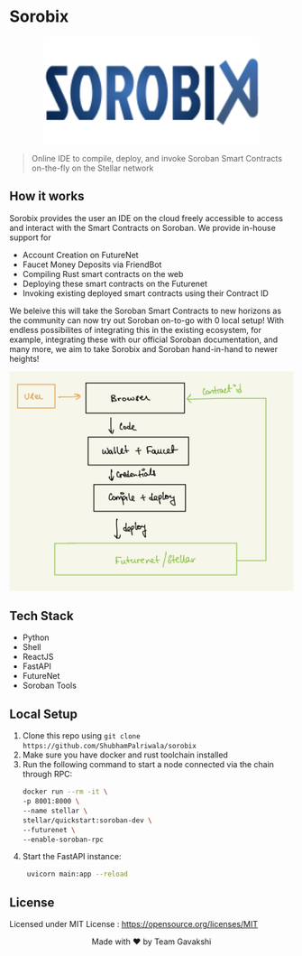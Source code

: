 # Sorobix

<p align="center">
  <a href="https://github.com/ShubhamPalriwala/sorobix">
    <img src="./assets/logo.png" alt="Logo" width="380" height="190">
  </a>
</p>

> Online IDE to compile, deploy, and invoke Soroban Smart Contracts on-the-fly on the Stellar network

## How it works

Sorobix provides the user an IDE on the cloud freely accessible to access and interact with the Smart Contracts on Soroban. We provide in-house support for
- Account Creation on FutureNet
- Faucet Money Deposits via FriendBot
- Compiling Rust smart contracts on the web
- Deploying these smart contracts on the Futurenet
- Invoking existing deployed smart contracts using their Contract ID

We beleive this will take the Soroban Smart Contracts to new horizons as the community can now try out Soroban on-to-go with 0 local setup! With endless possibilites of integrating this in the existing ecosystem, for example, integrating these with our official Soroban documentation, and many more, we aim to take Sorobix and Soroban hand-in-hand to newer heights!

![arch](assets/arch.jpeg)

## Tech Stack
- Python
- Shell
- ReactJS
- FastAPI
- FutureNet
- Soroban Tools


## Local Setup

1. Clone this repo using `git clone https://github.com/ShubhamPalriwala/sorobix`
2. Make sure you have docker and rust toolchain installed
3. Run the following command to start a node connected via the chain through RPC:
    ```bash
    docker run --rm -it \
    -p 8001:8000 \
    --name stellar \
    stellar/quickstart:soroban-dev \
    --futurenet \
    --enable-soroban-rpc
    ```
4. Start the FastAPI instance:
   ```bash
    uvicorn main:app --reload
   ```


## License

Licensed under MIT License : https://opensource.org/licenses/MIT

<p align="center">Made with ❤ by Team Gavakshi</p>
